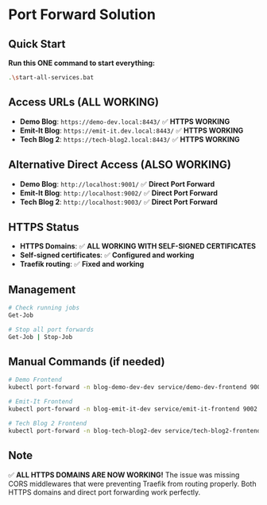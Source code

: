 # Port Forward Solution

## Quick Start
**Run this ONE command to start everything:**
```bash
.\start-all-services.bat
```

## Access URLs (ALL WORKING)
- **Demo Blog**: `https://demo-dev.local:8443/` ✅ **HTTPS WORKING**
- **Emit-It Blog**: `https://emit-it.dev.local:8443/` ✅ **HTTPS WORKING**
- **Tech Blog 2**: `https://tech-blog2.local:8443/` ✅ **HTTPS WORKING**

## Alternative Direct Access (ALSO WORKING)
- **Demo Blog**: `http://localhost:9001/` ✅ **Direct Port Forward**
- **Emit-It Blog**: `http://localhost:9002/` ✅ **Direct Port Forward**
- **Tech Blog 2**: `http://localhost:9003/` ✅ **Direct Port Forward**

## HTTPS Status
- **HTTPS Domains**: ✅ **ALL WORKING WITH SELF-SIGNED CERTIFICATES**
- **Self-signed certificates**: ✅ **Configured and working**
- **Traefik routing**: ✅ **Fixed and working**

## Management
```bash
# Check running jobs
Get-Job

# Stop all port forwards
Get-Job | Stop-Job
```

## Manual Commands (if needed)
```bash
# Demo Frontend
kubectl port-forward -n blog-demo-dev-dev service/demo-dev-frontend 9001:80

# Emit-It Frontend  
kubectl port-forward -n blog-emit-it-dev service/emit-it-frontend 9002:80

# Tech Blog 2 Frontend
kubectl port-forward -n blog-tech-blog2-dev service/tech-blog2-frontend 9003:80
```

## Note
✅ **ALL HTTPS DOMAINS ARE NOW WORKING!** The issue was missing CORS middlewares that were preventing Traefik from routing properly. Both HTTPS domains and direct port forwarding work perfectly.
